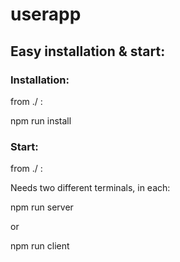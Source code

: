 # userapp

## Easy installation & start:

### Installation:

from ./ :

npm run install

### Start:

from ./ :

Needs two different terminals, in each:

npm run server

or

npm run client
